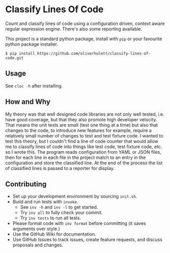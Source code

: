 # Classify Lines Of Code
Count and classify lines of code using a configuration driven, context aware regular expression engine.
There's also some reporting available.

This project is a standard python package, install with `pip` or your favourite python package installer.

```
$ pip install https://github.com/oliverhulett/classify-lines-of-code.git
```


## Usage

See `cloc -h` after installing.


## How and Why

My theory was that well designed code libraries are not only well tested, i.e. have good coverage, but that they also promote high developer velocity.  That means the unit tests are small (test one thing at a time) but also that changes to the code, to introduce new features for example, require a relatively small number of changes to test and test fixture code.
I wanted to test this theory, but I couldn't find a line of code counter that would allow me to classify lines of code into things like test code, test fixture code, etc. so I wrote this.
The program reads configuration from YAML or JSON files, then for each line in each file in the project match to an entry in the configuration and store the classified line.  At the end of the process the list of classified lines is passed to a reporter for display.


## Contributing

* Set up your development environment by sourcing `init.sh`.
* Build and run tests with `invoke`.
  * See `inv -h` and `inv -l` to get started.
  * Try `inv all` to fully check your commit.
  * Try `inv tests` to run all tests.
* Please format code with `inv format` before committing (it saves arguments over style.)
* Use the GitHub Wiki for documentation.
* Use GitHub Issues to track issues, create feature requests, and discuss proposals and changes.
